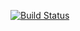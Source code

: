 [![Build Status](https://travis-ci.org/BURNINGTIGER/stack.svg?branch=master)](https://travis-ci.org/BURNINGTIGER/stack)